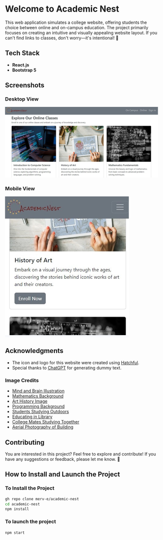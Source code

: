 # Welcome to Academic Nest

This web application simulates a college website, offering students the choice between online and on-campus education. The project primarily focuses on creating an intuitive and visually appealing website layout. If you can't find links to classes, don't worry—it's intentional! 🙂

## Tech Stack
- **React.js**
- **Bootstrap 5**

<!-- Screenshots -->
## Screenshots

### Desktop View
![Desktop Screenshot](./screenshots/desktop.jpg)

### Mobile View
![Mobile Screenshot](./screenshots/mobile.jpg)

## Acknowledgments
- The icon and logo for this website were created using [Hatchful](https://www.shopify.com/tools/logo-maker/).
- Special thanks to [ChatGPT](https://chat.openai.com) for generating dummy text.

### Image Credits
- [Mind and Brain Illustration](https://pixabay.com/illustrations/mind-brain-mindset-perception-544404/)
- [Mathematics Background](https://pixabay.com/photos/math-work-mathematics-formulas-4711302/)
- [Art History Image](https://www.freepik.com/free-photo/blooming-floral-arts-crafts-nature_17129319.htm#query=art%20history%20online%20course&position=38&from_view=keyword&track=ais&uuid=e5a7afda-eca9-4a34-b788-8271f7ac7e1e)
- [Programming Background](https://www.freepik.com/free-photo/programming-background-with-person-working-with-codes-computer_38669459.htm#query=computer%20science&position=0&from_view=search&track=ais&uuid=87af6c86-5451-4100-a5d7-e414a9d7e3c4)
- [Students Studying Outdoors](https://www.freepik.com/free-photo/group-students-with-books-tablet-are-studying-outdoors-together-sitting-grass_2583681.htm#query=colleges%20orientation&position=2&from_view=keyword&track=ais&uuid=54550f0d-801e-490a-9153-b62aae296916)
- [Educating in Library](https://www.freepik.com/free-photo/boy-girl-educating-library_1363443.htm#query=student%20services&position=1&from_view=keyword&track=ais&uuid=dd8b966f-bfa1-4c94-9c82-d16f2768b500)
- [College Mates Studying Together](https://www.freepik.com/free-photo/college-mates-studying-together_16294771.htm#query=studying%20together&position=4&from_view=search&track=ais&uuid=1594d951-5495-41d9-b23b-2c397066a4a3)
- [Aerial Photography of Building](https://unsplash.com/photos/aerial-photography-green-and-white-concrete-building-kfwPJieZVwI)

## Contributing

You are interested in this project? Feel free to explore and contribute! If you have any suggestions or feedback, please let me know. 🚀

## How to Install and Launch the Project

### To Install the Project
```bash
gh repo clone merv-e/academic-nest
cd academic-nest
npm install
```
### To launch the project
`npm start`